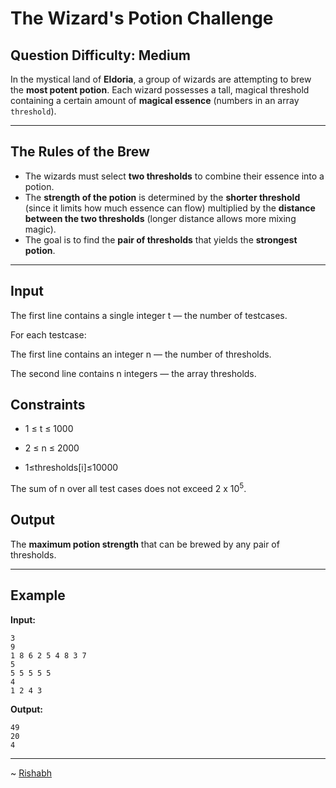 # The Wizard's Potion Challenge

## Question Difficulty: Medium


In the mystical land of **Eldoria**, a group of wizards are attempting to brew the **most potent potion**. Each wizard possesses a tall, magical threshold containing a certain amount of **magical essence** (numbers in an array `threshold`).

---

## The Rules of the Brew

* The wizards must select **two thresholds** to combine their essence into a potion.
* The **strength of the potion** is determined by the **shorter threshold** (since it limits how much essence can flow) multiplied by the **distance between the two thresholds** (longer distance allows more mixing magic).
* The goal is to find the **pair of thresholds** that yields the **strongest potion**.



---

## Input

The first line contains a single integer t — the number of testcases.

For each testcase:

The first line contains an integer n — the number of thresholds.

The second line contains n integers — the array thresholds.


## Constraints

- 1 ≤ t ≤ 1000

- 2 ≤ n ≤ 2000

- 1≤thresholds[i]≤10000

The sum of n over all test cases does not exceed $2$ x $10^5$.

## Output

The **maximum potion strength** that can be brewed by any pair of thresholds.

---

## Example

**Input:**

```
3
9
1 8 6 2 5 4 8 3 7
5
5 5 5 5 5
4
1 2 4 3
```


**Output:**

```
49
20
4
```

---
~ <a href=https://github.com/r1shu-R> Rishabh </a>